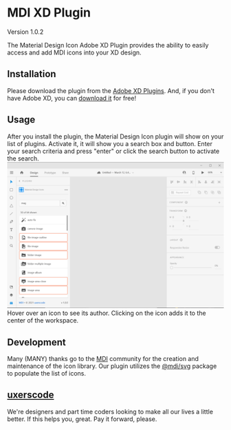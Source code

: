 # MDI XD Plugin
Version 1.0.2

The Material Design Icon Adobe XD Plugin provides the ability to easily access and add MDI icons into your XD design.

## Installation

Please download the plugin from the  [Adobe XD Plugins](https://www.adobe.com/xd/go/mdi). And, if you don't have Adobe XD, you can [download it](https://www.adobe.com/products/xd.html) for free!

## Usage

After you install the plugin, the Material Design Icon plugin will show on your list of plugins. Activate it, it will show you a search box and button. Enter your search criteria and press "enter" or click the search button to activate the search.  
![](./documentation/screencapture.png)  
Hover over an icon to see its author.
Clicking on the icon adds it to the center of the workspace.

## Development

Many (MANY) thanks go to the [MDI](https://materialdesignicons.com) community for the creation and maintenance of the icon library.
Our plugin utilizes the [@mdi/svg](https://www.npmjs.com/package/@mdi/svg) package to populate the list of icons.

## [uxerscode](https://www.uxerscode.com)
We're designers and part time coders looking to make all our lives a little better. If this helps you, great. Pay it forward, please.

